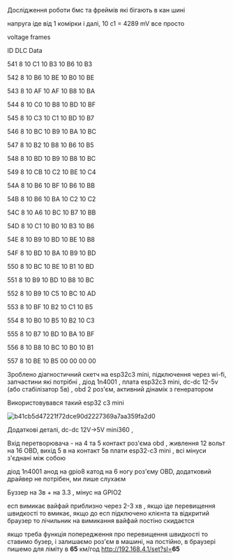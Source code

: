 Дослідження роботи бмс та фреймів які бігають в кан шині 

напруга іде від 1 комірки і далі, 10 c1 = 4289 mV все просто 

voltage frames

ID        DLC       Data                     

541      8   10 C1 10 B3 10 B6 10 B3 

542      8   10 B6 10 BE 10 B0 10 BE 

543      8   10 AF 10 AF 10 B8 10 BA 

544      8   10 C0 10 B8 10 BD 10 BF      

545      8   10 C3 10 C1 10 BD 10 B7     

546      8   10 BC 10 B9 10 BA 10 BC 

547      8   10 B2 10 B8 10 B6 10 B5 

548      8   10 BD 10 B9 10 B8 10 BC 

549      8   10 CB 10 C2 10 BE 10 C4 

54A      8   10 B6 10 BF 10 B6 10 BB 

54B      8   10 B6 10 BA 10 C2 10 C2 

54C      8   10 A6 10 BC 10 B7 10 BB 

54D      8   10 C1 10 B0 10 B3 10 B6 

54E      8   10 B9 10 BD 10 BE 10 B8 

54F      8   10 BD 10 BA 10 B9 10 BD 

550      8   10 BC 10 BE 10 B1 10 BD 

551      8   10 B9 10 BD 10 B8 10 BC 

552      8   10 B9 10 C5 10 BC 10 AD 

553      8   10 BF 10 B2 10 C1 10 B5 

554      8   10 B0 10 B5 10 B2 10 C3 

555      8   10 B7 10 BD 10 BA 10 BF 

556      8   10 B8 10 BC 10 B0 10 B1 

557      8   10 BE 10 B5 00 00 00 00  

Зроблено діагностичний скетч на esp32c3 mini, підключення через wi-fi, 
запчастини які потрібні , 
діод 1n4001 , плата esp32c3 mini, dc-dc 12-5v (або стабілізатор 5в) , obd 2 роз'єм, активний дінамік з генератором

Використовувався такий esp32 c3 mini 

![b41cb5d47221f72dce90d2227369a7aa359fa2d0](https://github.com/user-attachments/assets/ea5bbdaf-8c37-41c3-a630-2d1cc46ae66c)

Додаткові деталі, dc-dc 12V->5V mini360 , 

Вхід перетворювача - на 4 та 5 контакт роз'єма obd , живлення 12 вольт на 16 OBD, вихід 5 в на контакт 5в плати esp32-c3 mini , всі мінуси з'єднані між собою

діод 1n4001 анод на gpio8 катод на 6 ногу роз'єму OBD, додатковий драйвер не потрібен, ми лише слухаєм

Буззер на 3в + на 3.3 , мінус на GPIO2 

есп вимикає вайфай приблизно через 2-3 хв , якщо іде перевищення швидкості то вмикає, якщо до есп підключено клієнта та відкритий браузер то лічильник на вимикання вайфай постіно скидаєтся

якщо треба функція попередження про перевищення швидкості то ставимо бузер, і залишаємо роз'єм в машині, на постійно, в браузері пишемо для ліміту в <b>65</b> км/год  http://192.168.4.1/set?sl=<b>65</b>
